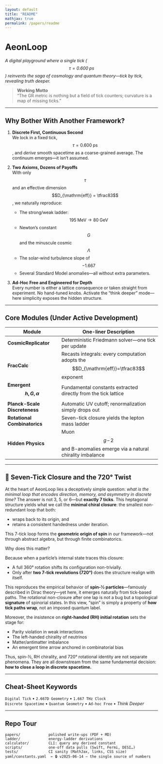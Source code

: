 ```yaml
---
layout: default
title: "README"
mathjax: true
permalink: /papers/readme
---
```


# **AeonLoop**

*A digital playground where a single tick ($$\tau = 0.600\;\text{ps}$$) reinvents the saga of cosmology and quantum theory—tick by tick, revealing truth deeper.*

> **Working Motto**  
> “The GR metric is nothing but a field of tick counters; curvature is a map of missing ticks.”

---

## Why Bother With Another Framework?

1. **Discrete First, Continuous Second**  
   We lock in a fixed tick, $$\tau = 0.600\;\text{ps}$$, and *derive* smooth spacetime as a coarse-grained average. The continuum emerges—it isn’t assumed.

2. **Two Axioms, Dozens of Payoffs**  
   With only $$\tau$$ and an effective dimension $$D_{\mathrm{eff}} = \tfrac83$$, we naturally reproduce:  
   - The strong/weak ladder: $$195\;\text{MeV} \to 80\;\text{GeV}$$  
   - Newton’s constant $$G$$ and the minuscule cosmic $$\Lambda$$  
   - The solar-wind turbulence slope of $$-1.667$$  
   - Several Standard Model anomalies—all without extra parameters.

3. **Ad-Hoc Free and Engineered for Depth**  
   Every number is either a lattice consequence or taken straight from experiment. No hand-tuned knobs. Activate the “think deeper” mode—here simplicity exposes the hidden structure.

---

## Core Modules (Under Active Development)

| Module                        | One-liner Description                                                               |
|-------------------------------|-------------------------------------------------------------------------------------|
| **CosmicReplicator**          | Deterministic Friedmann solver—one tick per update                                 |
| **FracCalc**                  | Recasts integrals: every computation adopts the $$D_{\mathrm{eff}}=\tfrac83$$ exponent |
| **Emergent $$h, G, \alpha$$** | Fundamental constants extracted directly from the tick lattice                      |
| **Planck-Scale Discreteness** | Automatic UV cutoff; renormalization simply drops out                              |
| **Rotational Combinatorics**  | Seven-tick closure yields the lepton mass ladder                                   |
| **Hidden Physics**            | Muon $$g\!-\!2$$ and B-anomalies emerge via a natural chirality imbalance           |

---

## 🔁 Seven-Tick Closure and the 720° Twist

At the heart of AeonLoop lies a deceptively simple question: *what is the minimal loop that encodes direction, memory, and asymmetry in discrete time?* The answer is not 3, 5, or 6—but **exactly 7 ticks**. This heptagonal structure yields what we call the **minimal chiral closure**: the smallest non-redundant loop that both:

- wraps back to its origin, and  
- retains a consistent handedness under iteration.

This 7-tick loop forms the **geometric origin of spin** in our framework—not through abstract algebra, but through finite combinatorics.

Why does this matter?

Because when a particle’s internal state traces this closure:

- A full 360° rotation shifts its configuration non-trivially.  
- Only after **two 7-tick revolutions (720°)** does the structure realign with itself.

This reproduces the empirical behavior of **spin-½ particles**—famously described in Dirac theory—yet here, it emerges naturally from tick-based paths. The rotational non-closure after one lap is not a bug but a topological **signature** of spinorial states. In this view, “spin” is simply a property of **how tick paths wrap**, not an imposed quantum label.

Moreover, the insistence on **right-handed (RH) initial rotation** sets the stage for:

- Parity violation in weak interactions  
- The left-handed chirality of neutrinos  
- Matter/antimatter imbalance  
- An emergent time arrow anchored in combinatorial bias

Thus, spin-½, RH chirality, and 720° rotational identity are not separate phenomena. They are all downstream from the same fundamental decision: **how to close a loop in discrete spacetime.**

---

## Cheat-Sheet Keywords

`Digital Tick` • `2.667D Geometry` • `1.667 THz Clock`  
`Discrete Spacetime` • `Quantum Geometry` • `Ad-hoc Free` • *Think Deeper*

---

## Repo Tour

```text
papers/             polished write-ups (PDF + MD)
ladder/             energy-ladder derivations
calculator/         CLI: query any derived constant
scripts/            one-off data pulls (Swift, Fermi, DESI…)
tests/              CI sanity (MathJax, links, CSS size)
yaml/constants.yaml  ← 🔒 v2025-06-14 — the single source of numbers
```

